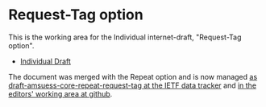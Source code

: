 # Request-Tag option

This is the working area for the Individual internet-draft, "Request-Tag option".

* [Individual Draft](https://tools.ietf.org/html/draft-amsuess-core-request-tag)

The document was merged with the Repeat option and is now managed
[as draft-amsuess-core-repeat-request-tag at the IETF data tracker](https://tools.ietf.org/html/draft-amsuess-core-repeat-request-tag-00)
and [in the editors' working area at github](https://github.com/chrysn/repeat-request-tag).
